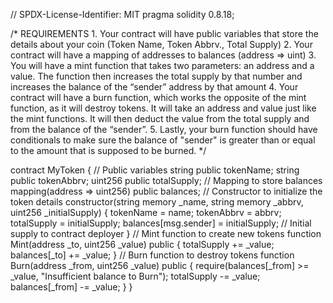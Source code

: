 // SPDX-License-Identifier: MIT
pragma solidity 0.8.18;

/*
       REQUIREMENTS
    1. Your contract will have public variables that store the details about your coin (Token Name, Token Abbrv., Total Supply)
    2. Your contract will have a mapping of addresses to balances (address => uint)
    3. You will have a mint function that takes two parameters: an address and a value. 
       The function then increases the total supply by that number and increases the balance 
       of the “sender” address by that amount
    4. Your contract will have a burn function, which works the opposite of the mint function, as it will destroy tokens. 
       It will take an address and value just like the mint functions. It will then deduct the value from the total supply 
       and from the balance of the “sender”.
    5. Lastly, your burn function should have conditionals to make sure the balance of "sender" is greater than or equal 
       to the amount that is supposed to be burned.
*/

contract MyToken {
    // Public variables
    string public tokenName;
    string public tokenAbbrv;
    uint256 public totalSupply;
    // Mapping to store balances
    mapping(address => uint256) public balances;
    // Constructor to initialize the token details
    constructor(string memory _name, string memory _abbrv, uint256 _initialSupply) {
        tokenName = name;
        tokenAbbrv = abbrv;
        totalSupply = initialSupply;
        balances[msg.sender] = initialSupply; // Initial supply to contract deployer
    }
    // Mint function to create new tokens
    function Mint(address _to, uint256 _value) public {
        totalSupply += _value;
        balances[_to] += _value;
    }
 // Burn function to destroy tokens
    function Burn(address _from, uint256 _value) public {
        require(balances[_from] >= _value, "Insufficient balance to Burn");
        totalSupply -= _value;
        balances[_from] -= _value;
    }
}
